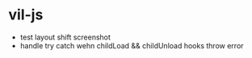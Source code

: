 # vil-js

- test layout shift screenshot
- handle try catch wehn childLoad && childUnload hooks throw error
